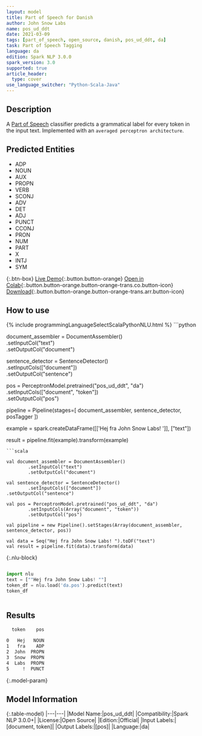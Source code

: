 ```yaml
---
layout: model
title: Part of Speech for Danish
author: John Snow Labs
name: pos_ud_ddt
date: 2021-03-09
tags: [part_of_speech, open_source, danish, pos_ud_ddt, da]
task: Part of Speech Tagging
language: da
edition: Spark NLP 3.0.0
spark_version: 3.0
supported: true
article_header:
  type: cover
use_language_switcher: "Python-Scala-Java"
---
```


## Description

A [Part of Speech](https://en.wikipedia.org/wiki/Part_of_speech) classifier predicts a grammatical label for every token in the input text. Implemented with an `averaged perceptron architecture`.

## Predicted Entities

- ADP
- NOUN
- AUX
- PROPN
- VERB
- SCONJ
- ADV
- DET
- ADJ
- PUNCT
- CCONJ
- PRON
- NUM
- PART
- X
- INTJ
- SYM

{:.btn-box}
[Live Demo](https://demo.johnsnowlabs.com/public/GRAMMAR_EN/){:.button.button-orange}
[Open in Colab](https://colab.research.google.com/github/JohnSnowLabs/spark-nlp-workshop/blob/master/tutorials/streamlit_notebooks/GRAMMAR_EN.ipynb){:.button.button-orange.button-orange-trans.co.button-icon}
[Download](https://s3.amazonaws.com/auxdata.johnsnowlabs.com/public/models/pos_ud_ddt_da_3.0.0_3.0_1615292166545.zip){:.button.button-orange.button-orange-trans.arr.button-icon}

## How to use



<div class="tabs-box" markdown="1">
{% include programmingLanguageSelectScalaPythonNLU.html %}
```python

document_assembler = DocumentAssembler() \
  .setInputCol("text") \
  .setOutputCol("document")

sentence_detector = SentenceDetector() \
  .setInputCols(["document"]) \
  .setOutputCol("sentence")

pos = PerceptronModel.pretrained("pos_ud_ddt", "da") \
  .setInputCols(["document", "token"]) \
  .setOutputCol("pos")

pipeline = Pipeline(stages=[
  document_assembler,
  sentence_detector,
  posTagger
])

example = spark.createDataFrame([['Hej fra John Snow Labs! ']], ["text"])

result = pipeline.fit(example).transform(example)


```
```scala

val document_assembler = DocumentAssembler()
        .setInputCol("text")
        .setOutputCol("document")

val sentence_detector = SentenceDetector()
        .setInputCols(["document"])
.setOutputCol("sentence")

val pos = PerceptronModel.pretrained("pos_ud_ddt", "da")
        .setInputCols(Array("document", "token"))
        .setOutputCol("pos")

val pipeline = new Pipeline().setStages(Array(document_assembler, sentence_detector, pos))

val data = Seq("Hej fra John Snow Labs! ").toDF("text")
val result = pipeline.fit(data).transform(data)

```

{:.nlu-block}
```python

import nlu
text = [""Hej fra John Snow Labs! ""]
token_df = nlu.load('da.pos').predict(text)
token_df
    
```
</div>

## Results

```bash
  token    pos
              
0   Hej   NOUN
1   fra    ADP
2  John  PROPN
3  Snow  PROPN
4  Labs  PROPN
5     !  PUNCT
```

{:.model-param}
## Model Information

{:.table-model}
|---|---|
|Model Name:|pos_ud_ddt|
|Compatibility:|Spark NLP 3.0.0+|
|License:|Open Source|
|Edition:|Official|
|Input Labels:|[document, token]|
|Output Labels:|[pos]|
|Language:|da|